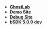 
- **[GhostLab](http://192.168.0.18.xip.io:8005/)**
- **[Demo Site](https://demo.ditto.com/demo)**
- **[Debug Site](https://bsdk.api.ditto.com/debug/4.1.0-dev.2020-12-15-09-34.651c111b/en-us/index.html?glassesId=glasses_ping_test&disable_close=0&server=%2F%2Fvto-sandbox.partners.api.ditto.com&access_key=6fae34bc7bec2afd&partner_id=test)**
- **[bSDK 5.0.0 dev](https://bsdk.api.teamditto.net/default/5.0.0-dev.2021-02-16-15-38.66f748db/en-us/index.html?sku=glasses_ping_test&enable_close=1&server=%2F%2Fvto-sandbox.partners.api.ditto.com&access_key=6fae34bc7bec2afd&partner_id=test)**

